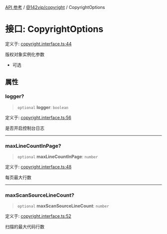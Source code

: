 [API 参考](../wiki/Home) / [@142vip/copyright](../wiki/@142vip.copyright) / CopyrightOptions

# 接口: CopyrightOptions

定义于: [copyright.interface.ts:44](https://github.com/142vip/core-x/blob/25cf658819688f02293d600e7003b5877a2f9489/packages/copyright/src/copyright.interface.ts#L44)

版权对象实例化参数
- 可选

## 属性

### logger?

> `optional` **logger**: `boolean`

定义于: [copyright.interface.ts:56](https://github.com/142vip/core-x/blob/25cf658819688f02293d600e7003b5877a2f9489/packages/copyright/src/copyright.interface.ts#L56)

是否开启控制台日志

***

### maxLineCountInPage?

> `optional` **maxLineCountInPage**: `number`

定义于: [copyright.interface.ts:48](https://github.com/142vip/core-x/blob/25cf658819688f02293d600e7003b5877a2f9489/packages/copyright/src/copyright.interface.ts#L48)

每页最大行数

***

### maxScanSourceLineCount?

> `optional` **maxScanSourceLineCount**: `number`

定义于: [copyright.interface.ts:52](https://github.com/142vip/core-x/blob/25cf658819688f02293d600e7003b5877a2f9489/packages/copyright/src/copyright.interface.ts#L52)

扫描的最大代码行数
